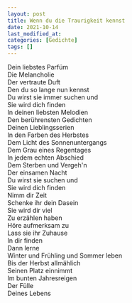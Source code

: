 ```yaml
---
layout: post
title: Wenn du die Traurigkeit kennst
date: 2021-10-14
last_modified_at:
categories: [Gedichte]
tags: []
---
```


Dein liebstes Parfüm  
Die Melancholie  
Der vertraute Duft  
Den du so lange nun kennst  
Du wirst sie immer suchen und  
Sie wird dich finden  
In deinen liebsten Melodien  
Den berührensten Gedichten  
Deinen Lieblingsserien  
In den Farben des Herbstes  
Dem Licht des Sonnenuntergangs  
Dem Grau eines Regentages  
In jedem echten Abschied  
Dem Sterben und Vergeh'n  
Der einsamen Nacht  
Du wirst sie suchen und  
Sie wird dich finden  
Nimm dir Zeit  
Schenke ihr dein Dasein  
Sie wird dir viel  
Zu erzählen haben  
Höre aufmerksam zu  
Lass sie ihr Zuhause  
In dir finden  
Dann lerne  
Winter und Frühling und Sommer leben  
Bis der Herbst allmählich  
Seinen Platz einnimmt  
Im bunten Jahresreigen  
Der Fülle  
Deines Lebens